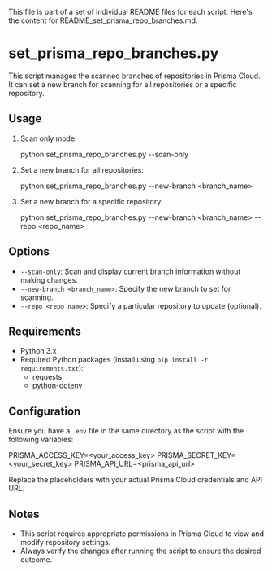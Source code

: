 This file is part of a set of individual README files for each script. Here's the content for README_set_prisma_repo_branches.md:

# set_prisma_repo_branches.py

This script manages the scanned branches of repositories in Prisma Cloud. It can set a new branch for scanning for all repositories or a specific repository.

## Usage

1. Scan only mode:
   
   python set_prisma_repo_branches.py --scan-only
   

2. Set a new branch for all repositories:
   
   python set_prisma_repo_branches.py --new-branch <branch_name>
   

3. Set a new branch for a specific repository:
   
   python set_prisma_repo_branches.py --new-branch <branch_name> --repo <repo_name>
   

## Options

- `--scan-only`: Scan and display current branch information without making changes.
- `--new-branch <branch_name>`: Specify the new branch to set for scanning.
- `--repo <repo_name>`: Specify a particular repository to update (optional).

## Requirements

- Python 3.x
- Required Python packages (install using `pip install -r requirements.txt`):
  - requests
  - python-dotenv

## Configuration

Ensure you have a `.env` file in the same directory as the script with the following variables:


PRISMA_ACCESS_KEY=<your_access_key>
PRISMA_SECRET_KEY=<your_secret_key>
PRISMA_API_URL=<prisma_api_url>


Replace the placeholders with your actual Prisma Cloud credentials and API URL.

## Notes

- This script requires appropriate permissions in Prisma Cloud to view and modify repository settings.
- Always verify the changes after running the script to ensure the desired outcome.
